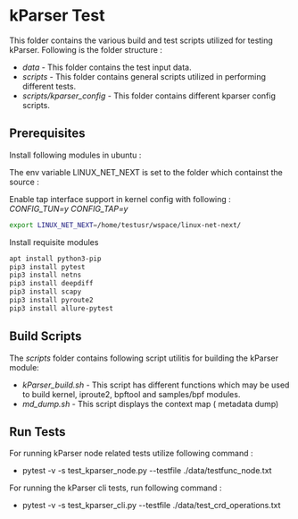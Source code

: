 # kParser Test 

This folder contains the various build and test scripts utilized for testing kParser. Following is the folder structure :

- *data* - This folder contains the test input data.
- *scripts* - This folder contains general scripts utilized in performing different tests.
- *scripts/kparser_config* - This folder contains different kparser config scripts.

## Prerequisites
Install following modules in ubuntu :

The env variable LINUX_NET_NEXT is set to the folder which containst the source :

Enable tap interface support in kernel config with following : 
*CONFIG_TUN=y*
*CONFIG_TAP=y*

```sh
export LINUX_NET_NEXT=/home/testusr/wspace/linux-net-next/
```
Install requisite modules 
```sh
apt install python3-pip
pip3 install pytest
pip3 install netns
pip3 install deepdiff 
pip3 install scapy
pip3 install pyroute2
pip3 install allure-pytest
```

## Build Scripts

The *scripts* folder contains following script utilitis for building the kParser module:

-  *kParser_build.sh* - This script has different functions which may be used to build kernel, iproute2, bpftool and samples/bpf modules. 
- *md_dump.sh* - This script displays the context map ( metadata dump) 


## Run Tests


For running kParser node related tests utilize following command :
*   pytest -v -s test_kparser_node.py --testfile ./data/testfunc_node.txt 

For running the kParser cli tests, run following command :
*   pytest -v -s test_kparser_cli.py --testfile ./data/test_crd_operations.txt
